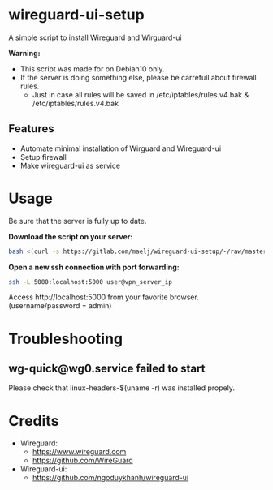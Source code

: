 # wireguard-ui-setup

A simple script to install Wireguard and Wirguard-ui

**Warning:**  
- This script was made for on Debian10 only.  
- If the server is doing something else, please be carrefull about firewall rules.
  - Just in case all rules will be saved in /etc/iptables/rules.v4.bak & /etc/iptables/rules.v4.bak

## Features

- Automate minimal installation of Wirguard and Wireguard-ui
- Setup firewall
- Make wireguard-ui as service

# Usage

Be sure that the server is fully up to date.  

**Download the script on your server:**  
```bash
bash <(curl -s https://gitlab.com/maelj/wireguard-ui-setup/-/raw/master/install.sh)
```

**Open a new ssh connection with port forwarding:**  
```bash
ssh -L 5000:localhost:5000 user@vpn_server_ip
```

Access http://localhost:5000 from your favorite browser.  
(username/password = admin)  

# Troubleshooting

## wg-quick<!-- -->@wg0.service failed to start

Please check that linux-headers-$(uname -r) was installed propely.

# Credits

- Wireguard:
   - https://www.wireguard.com
   - https://github.com/WireGuard
- Wireguard-ui:
   - https://github.com/ngoduykhanh/wireguard-ui
